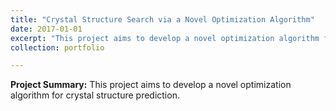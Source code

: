 ```yaml
---
title: "Crystal Structure Search via a Novel Optimization Algorithm"
date: 2017-01-01
excerpt: "This project aims to develop a novel optimization algorithm for crystal structure prediction. <br/><img src='/images/projects/crystal_optimization.png'>"
collection: portfolio

---
```


**Project Summary:** This project aims to develop a novel optimization algorithm for crystal structure prediction.
